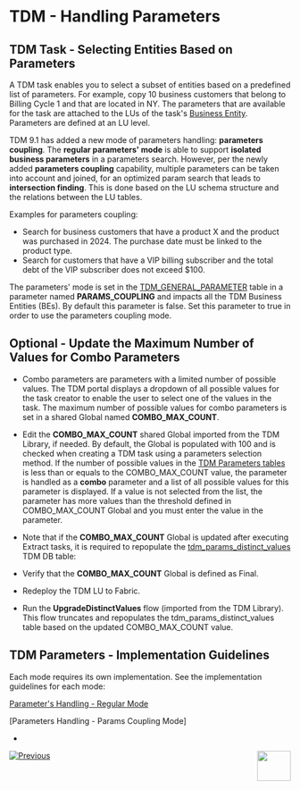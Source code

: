 # TDM - Handling Parameters 


## TDM Task - Selecting Entities Based on Parameters

A TDM task enables you to select a subset of entities based on a predefined list of parameters. For example, copy 10 business customers that belong to Billing Cycle 1 and that are located in NY.  The parameters that are available for the task are attached to the LUs of the task's [Business Entity](/articles/TDM/tdm_overview/03_business_entity_overview.md). Parameters are defined at an LU level.

TDM 9.1 has added a new mode of parameters handling: **parameters coupling**. The **regular parameters' mode** is able to support **isolated business parameters** in a parameters search. However, per the newly added **parameters coupling** capability, multiple parameters can be taken into account and joined, for an optimized param search that leads to **intersection finding**. This is done based on the LU schema structure and the relations between the LU tables. 

Examples for parameters coupling:

- Search for business customers that have a product X and the product was purchased in 2024.  The purchase date must be linked to the product type.
- Search for customers that have a VIP billing subscriber and the total debt of the VIP subscriber does not exceed $100. 

The parameters' mode is set in the [TDM_GENERAL_PARAMETER](/articles/TDM/tdm_configuration/02_tdmdb_general_parameters.md) table in a parameter named **PARAMS_COUPLING** and impacts all the TDM Business Entities (BEs). By default this parameter is false. Set this parameter to true in order to use the parameters coupling mode. 

## Optional - Update the Maximum Number of Values for Combo Parameters

- Combo parameters are parameters with a limited number of possible values. The TDM portal displays a dropdown of all possible values for the task creator to enable the user to select one of the values in the task. The maximum number of possible values for combo parameters is set in a shared Global named **COMBO_MAX_COUNT**.
- Edit the **COMBO_MAX_COUNT** shared Global imported from the TDM Library, if needed. By default, the Global is populated with 100 and is checked when creating a TDM task using a parameters selection method. If the number of possible values in the [TDM Parameters tables](#tdm-parameters-tables) is less than or equals to the COMBO_MAX_COUNT value, the parameter is handled as a **combo** parameter and a list of all possible values for this parameter is displayed. If a value is not selected from the list, the parameter has more values than the threshold defined in COMBO_MAX_COUNT Global and you must enter the value in the parameter.

- Note that if the **COMBO_MAX_COUNT** Global is updated after executing Extract tasks, it is required to repopulate the [tdm_params_distinct_values](/articles/TDM/tdm_architecture/02_tdm_database.md#tdm_params_distinct_values) TDM DB table:

 - Verify that the **COMBO_MAX_COUNT** Global is defined as Final.
 - Redeploy the TDM LU to Fabric.
 - Run the **UpgradeDistinctValues** flow (imported from the TDM Library). This flow truncates and repopulates the tdm_params_distinct_values table based on the updated COMBO_MAX_COUNT value.

## TDM Parameters - Implementation Guidelines

Each mode requires its own implementation. See the implementation guidelines for each mode:

[Parameter's Handling -  Regular Mode](07a_param_implementation_regular_mode.md)

[Parameters Handling - Params Coupling Mode]

- 



[![Previous](/articles/images/Previous.png)](06_tdm_implementation_support_hierarchy.md)[<img align="right" width="60" height="54" src="/articles/images/Next.png">](08_tdm_implement_delete_of_entities.md)
